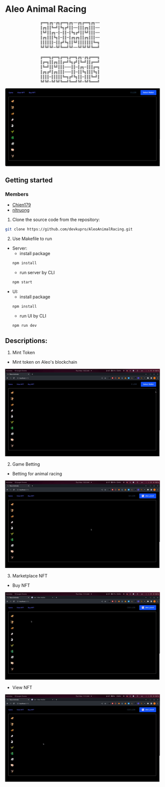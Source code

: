 # Aleo Animal Racing
                    ╔══╗╔╗─╔╗╔══╗╔╗──╔╗╔══╗╔╗──
                    ║╔╗║║╚═╝║╚╗╔╝║║──║║║╔╗║║║──
                    ║╚╝║║╔╗─║─║║─║╚╗╔╝║║╚╝║║║──
                    ║╔╗║║║╚╗║─║║─║╔╗╔╗║║╔╗║║║──
                    ║║║║║║─║║╔╝╚╗║║╚╝║║║║║║║╚═╗
                    ╚╝╚╝╚╝─╚╝╚══╝╚╝──╚╝╚╝╚╝╚══╝

                    ╔═══╗╔══╗╔══╗╔══╗╔╗─╔╗╔═══╗
                    ║╔═╗║║╔╗║║╔═╝╚╗╔╝║╚═╝║║╔══╝
                    ║╚═╝║║╚╝║║║───║║─║╔╗─║║║╔═╗
                    ║╔╗╔╝║╔╗║║║───║║─║║╚╗║║║╚╗║
                    ║║║║─║║║║║╚═╗╔╝╚╗║║─║║║╚═╝║
                    ╚╝╚╝─╚╝╚╝╚══╝╚══╝╚╝─╚╝╚═══╝

                    
![Screenshot from 2023-11-08 16-15-04](assets/homepage.png)

## Getting started
### Members
- [Chien179](https://github.com/Chien179)
- [nltruong](https://github.com/nltruonq)

1. Clone the source code from the repository:

```bash
git clone https://github.com/devkupro/AleoAnimalRacing.git
```
2. Use Makefile to run
- Server:
    - install package
    ```bash
    npm install
    ```
    - run server by CLI
    ```bash
    npm start
    ```
- UI:
    - install package
    ```bash
    npm install
    ```
    - run UI by CLI
    ```bash
    npm run dev
    ```

## Descriptions:
1. Mint Token
- Mint token on Aleo's blockchain
  
![](assets/mint.gif)
         
2. Game Betting
- Betting for animal racing
  
![](assets/bet.gif)

3. Marketplace NFT
- Buy NFT

![](assets/buy_nft.gif)
- View NFT

![](assets/view_nft.gif)
